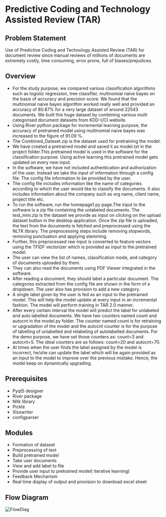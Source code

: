 # Predictive Coding and Technology Assisted Review (TAR)

## Problem Statement
Use of Predictive Coding and Technology Assisted Review (TAR) for document review since manual reviews of millions of documents are extremely costly, time consuming, error prone, full of biases/prejudices.

## Overview
* For the study purpose, we compared various classification algorithms such as logistic regression, tree classifier, multinomial naive bayes on the basis of accuracy and precision score. We found that the multinomial naive bayes algorithm worked really well and provided an accuracy of 80.87% for a very large dataset of around 22543 documents.  We built this huge dataset by combining various multi categorised document datasets from KDD-UCI website.
* Using River python package for incremental learning purpose, the accuracy of pretrained model using multinomial naive bayes was increased to the figure of 91.09 %.
* The Combined_Dataset.zip is the dataset used for pretraining the model.
* We have created a pretrained model and saved it as model.txt in the project folder.This pretrained model is used in the software for the classification purpose. Using active learning this pretrained model gets updated on every new input. 
* In the software, we have not included authentication and authorization of the user. Instead we take the input of information through a config file. The config file information to be provided by the user.
* The config file includes information like the name of categories according to which the user would like to classify the documents. It also includes information about the company such as org name, client name, project title etc.
* To run the software, run the homepage1.py page.The input to the software is a zip file containing the unlabeled documents. The test_mini.zip is the dataset we provide as input on clicking on the upload dataset button in the desktop application. Once the zip file is uploaded, the text from the documents is fetched and preprocessed using the NLTK  library. The preprocessing steps include removing stopwords, removing punctuation and applying stemming.
* Further, this preprocessed raw input is converted to feature vectors using the TFIDF vectorizer which is provided as input to the pretrained model.
* The user can view the list of names, classification mode, and category of documents uploaded by them.
* They can also read the documents using PDF Viewer integrated in the software.
* After reading a document, they should label a particular document. The categories extracted from the config file are shown in the form of a dropdown. The user also has provision to add a new category. 
* A single label given by the user is fed as an input to the pretrained model. This will help the model update at every input in an incremental fashion. The model will perform training in TAR 2.0 manner.
* After every certain interval the model will predict the label for unlabeled and auto labelled documents. We have two counters named count and autocnt in the model.py folder. The counter named count is for retraining or upgradation of the model and the autocnt counter is for the purpose of labelling of unlabelled and relabeling of autolabelled documents. For the demo purpose, we have set those counters as: count=3 and autocnt=5. The ideal counters are as follows: count=20 and autocnt=70.
* At times when the user finds the label assigned by the model is incorrect, he/she can update the label which will be again provided as an input to the model to improve over the previous mistake. Hence, the model keep on dynamically upgrading.

## Prerequisites
* Pyqt5 designer
* River package
* Nltk library
* Pickle
* Xlsxwriter
* configparser

## Modules
* Formation of dataset
* Preprocessing of text
* Build pretrained model
* Take user documents
* View and add label to file
* Provide user input to pretrained model( iterative learning)
* Feedback Mechanism
* Real time display of output and provision to download excel sheet

## Flow Diagram
![FlowDiag](https://user-images.githubusercontent.com/52365520/171978423-18765735-e0eb-485f-a7a2-c6c03b44d526.jpeg)



